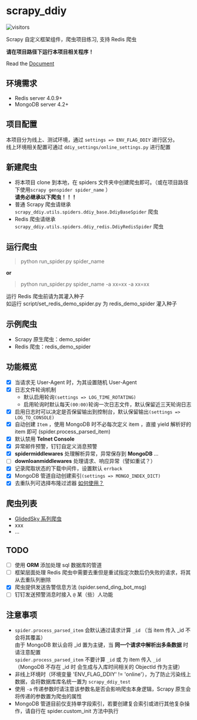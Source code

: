 # scrapy_ddiy
![visitors](https://visitor-badge.glitch.me/badge?page_id=LZC6244.scrapy_ddiy)

Scrapy 自定义框架组件，爬虫项目练习, 支持 Redis 爬虫

**请在项目路径下运行本项目相关程序！**  

Read the [Document](https://github.com/LZC6244/scrapy_ddiy/wiki)

## 环境需求
- Redis server 4.0.9+
- MongoDB server 4.2+

## 项目配置
本项目分为线上、测试环境，通过 `settings => ENV_FLAG_DDIY` 进行区分。  
线上环境相关配置可通过 `ddiy_settings/online_settings.py` 进行配置

## 新建爬虫
- 将本项目 clone 到本地，在 spiders 文件夹中创建爬虫即可。（或在项目路径下使用`scrapy genspider spider_name` ）  
  **请务必继承以下爬虫！！！**
- 普通 Scrapy 爬虫请继承 `scrapy_ddiy.utils.spiders.ddiy_base.DdiyBaseSpider` 爬虫
- Redis 爬虫请继承 `scrapy_ddiy.utils.spiders.ddiy_redis.DdiyRedisSpider` 爬虫

## 运行爬虫
> python run_spider.py spider_name
  
**or**

> python run_spider.py spider_name -a xx=xx -a xx=xx

运行 Redis 爬虫前请为其灌入种子  
如运行 script/set_redis_demo_spider.py 为 redis_demo_spider 灌入种子

## 示例爬虫
- Scrapy 原生爬虫：demo_spider
- Redis 爬虫：redis_demo_spider

## 功能概览
- [x] 当请求无 User-Agent 时，为其设置随机 User-Agent
- [x] 日志文件轮询机制
  - 默认启用轮询`(settings => LOG_TIME_ROTATING)`
  - 启用轮询时默认每天`(00:00)`轮询一次日志文件，默认保留近三天轮询日志
- [x] 启用日志时可以决定是否保留输出到控制台，默认保留输出`(settings => LOG_TO_CONSOLE)`
- [x] 自动创建 `Item` ，使用 MongoDB 时不必每次定义 item ，直接 yield 解析好的 item 即可 (spider.process_parsed_item)
- [x] 默认禁用 **Telnet Console**
- [x] 异常邮件预警，钉钉自定义消息预警
- [x] **spidermiddlewares** 处理解析异常，异常保存到 **MongoDB** ...
- [ ] **downloanmiddlewares** 处理请求、响应异常（譬如重试？）
- [x] 记录爬取状态的下载中间件，设置默认 `errback`
- [x] MongoDB 管道自动创建索引`(settings => MONGO_INDEX_DICT)`
- [x] 去重队列可选择布隆过滤器  [如何使用？](https://github.com/LZC6244/scrapy_ddiy/wiki/%E5%8E%BB%E9%87%8D%E9%98%9F%E5%88%97%E4%BD%BF%E7%94%A8Redis%E5%B8%83%E9%9A%86%E8%BF%87%E6%BB%A4%E5%99%A8)

## 爬虫列表
- [GlidedSky 系列爬虫](https://github.com/LZC6244/scrapy_ddiy/wiki/GlidedSky-home)
- xxx
- ...

## TODO
- [ ] 使用 **ORM** 添加处理 sql 数据库的管道
- [ ] 框架层面处理 Redis 爬虫中需要去重但是重试指定次数后仍失败的请求，将其从去重队列删除
- [x] 爬虫提供发送告警信息方法 (spider.send_ding_bot_msg)
- [ ] 钉钉发送预警消息时接入 `@` 某（些）人功能

## 注意事项
- `spider.process_parsed_item` 会默认通过请求计算 `_id` （当 item 传入 _id 不会将其覆盖）  
  由于 MongoDB 默认会将 _id 置为主键，当 **同一个请求中解析出多条数据** 时请注意配置   
  `spider.process_parsed_item` 不要计算 `_id` 或 为 item 传入 `_id`  
  （MongoDB 不存在 _id 时 会生成与入库时间相关的 ObjectId 作为主键）
- 非线上环境时（环境变量 'ENV_FLAG_DDIY' != 'online'），为了防止污染线上数据，会将数据库库名统一置为 `scrapy_ddiy_test`
- 使用 `-a` 传递参数时请注意该参数名是否会影响爬虫本身逻辑，Scrapy 原生会将传递的参数置为爬虫的属性
- MongoDB 管道目前仅支持单字段索引，若要创建复合索引或进行其他复杂操作，请自行在 spider.custom_init 方法中执行